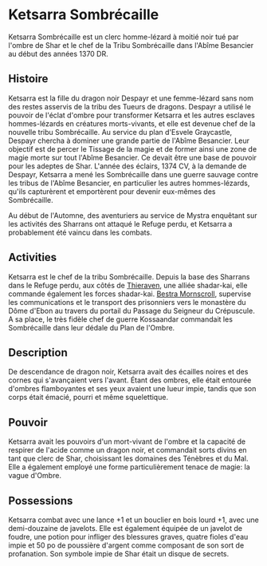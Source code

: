 <div class='pageNumber auto'></div>

# Ketsarra Sombrécaille

Ketsarra Sombrécaille est un clerc homme-lézard à moitié noir tué par l'ombre de Shar et le chef de la Tribu Sombrécaille dans l'Abîme Besancier au début des années 1370 DR.

## Histoire

Ketsarra est la fille du dragon noir Despayr et une femme-lézard sans nom des restes asservis de la tribu des Tueurs de dragons. Despayr a utilisé le pouvoir de l'éclat d'ombre pour transformer Ketsarra et les autres esclaves hommes-lézards en créatures morts-vivants, et elle est devenue chef de la nouvelle tribu Sombrécaille.
Au service du plan d'Esvele Graycastle, Despayr chercha à dominer une grande partie de l'Abîme Besancier.
Leur objectif est de percer le Tissage de la magie et de former ainsi une zone de magie morte sur tout l'Abîme Besancier.
Ce devait être une base de pouvoir pour les adeptes de Shar. L'année des éclairs, 1374 CV, à la demande de Despayr, Ketsarra a mené les Sombrécaille dans une guerre sauvage contre les tribus de l'Abîme Besancier, en particulier les autres hommes-lézards, qu'ils capturèrent et emportèrent pour devenir eux-mêmes des Sombrécaille.

Au début de l'Automne, des aventuriers au service de Mystra enquêtant sur les activités des Sharrans ont attaqué le Refuge perdu, et Ketsarra a probablement été vaincu dans les combats.

## Activities

Ketsarra est le chef de la tribu Sombrécaille. Depuis la base des Sharrans dans le Refuge perdu, aux côtés de [Thieraven](Thieraven.md), une alliée shadar-kai, elle commande également les forces shadar-kai. [Bestra Mornscroll](Bestra_Mornscroll.md), supervise les communications et le transport des prisonniers vers le monastère du Dôme d'Ebon au travers du portail du Passage du Seigneur du Crépuscule. A sa place, le très fidèle chef de guerre Kossaandar commandait les Sombrécaille dans leur dédale du Plan de l'Ombre.

## Description

De descendance de dragon noir, Ketsarra avait des écailles noires et des cornes qui s'avançaient vers l'avant. Étant des ombres, elle était entourée d'ombres flamboyantes et ses yeux avaient une lueur impie, tandis que son corps était émacié, pourri et même squelettique.

## Pouvoir

Ketsarra avait les pouvoirs d'un mort-vivant de l'ombre et la capacité de respirer de l'acide comme un dragon noir, et commandait sorts divins en tant que clerc de Shar, choisissant les domaines des Ténèbres et du Mal. Elle a également employé une forme particulièrement tenace de magie: la vague d'Ombre.

## Possessions

Ketsarra combat avec une lance +1 et un bouclier en bois lourd +1, avec une demi-douzaine de javelots. Elle est également équipée de un javelot de foudre, une potion pour infliger des blessures graves, quatre fioles d'eau impie et 50 po de poussière d'argent comme composant de son sort de profanation. Son symbole impie de Shar était un disque de secrets.